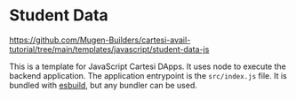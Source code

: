 # Student Data

https://github.com/Mugen-Builders/cartesi-avail-tutorial/tree/main/templates/javascript/student-data-js

This is a template for JavaScript Cartesi DApps. It uses node to execute the backend application.
The application entrypoint is the `src/index.js` file. It is bundled with [esbuild](https://esbuild.github.io), but any bundler can be used.
